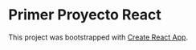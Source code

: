 # Primer Proyecto React

This project was bootstrapped with [Create React App](https://github.com/facebook/create-react-app).
